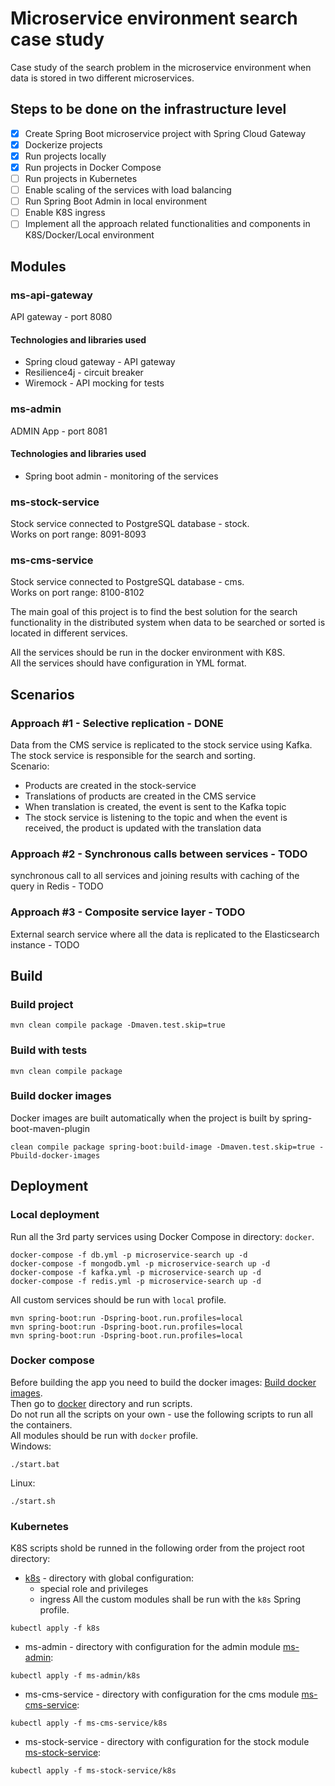 # Microservice environment search case study

Case study of the search problem in the microservice environment when data is stored in two different microservices.

## Steps to be done on the infrastructure level
- [x] Create Spring Boot microservice project with Spring Cloud Gateway
- [x] Dockerize projects
- [x] Run projects locally
- [x] Run projects in Docker Compose
- [ ] Run projects in Kubernetes
- [ ] Enable scaling of the services with load balancing
- [ ] Run Spring Boot Admin in local environment
- [ ] Enable K8S ingress
- [ ] Implement all the approach related functionalities and components in K8S/Docker/Local environment

## Modules

### ms-api-gateway
API gateway - port 8080

#### Technologies and libraries used
- Spring cloud gateway - API gateway
- Resilience4j - circuit breaker
- Wiremock - API mocking for tests

### ms-admin
ADMIN App - port 8081

#### Technologies and libraries used
- Spring boot admin - monitoring of the services

### ms-stock-service 
Stock service connected to PostgreSQL database - stock. <br />
Works on port range: 8091-8093

### ms-cms-service 
Stock service connected to PostgreSQL database - cms. <br />
Works on port range: 8100-8102

The main goal of this project is to find the best solution for the search functionality in the distributed system when
data to be searched or sorted is located in different services.

All the services should be run in the docker environment with K8S.
<br />
All the services should have configuration in YML format.

## Scenarios

### Approach #1 - Selective replication - DONE
Data from the CMS service is replicated to the stock service using Kafka. The stock service is responsible for the
search and sorting.
<br />
Scenario:
- Products are created in the stock-service
- Translations of products are created in the CMS service
- When translation is created, the event is sent to the Kafka topic
- The stock service is listening to the topic and when the event is received, the product is updated with the
  translation data

### Approach #2 - Synchronous calls between services - TODO
synchronous call to all services and joining results with caching of the query in Redis - TODO

### Approach #3 - Composite service layer - TODO
External search service where all the data is replicated to the Elasticsearch instance - TODO

## Build

### Build project

```shell
mvn clean compile package -Dmaven.test.skip=true
```

### Build with tests

```shell
mvn clean compile package
```

### Build docker images 
Docker images are built automatically when the project is built by spring-boot-maven-plugin

```shell
clean compile package spring-boot:build-image -Dmaven.test.skip=true -Pbuild-docker-images
```

## Deployment

### Local deployment
Run all the 3rd party services using Docker Compose in directory: `docker`. 
```docker
docker-compose -f db.yml -p microservice-search up -d
docker-compose -f mongodb.yml -p microservice-search up -d
docker-compose -f kafka.yml -p microservice-search up -d
docker-compose -f redis.yml -p microservice-search up -d
```
All custom services should be run with `local` profile.
```mvn
mvn spring-boot:run -Dspring-boot.run.profiles=local
mvn spring-boot:run -Dspring-boot.run.profiles=local
mvn spring-boot:run -Dspring-boot.run.profiles=local
```

### Docker compose

Before building the app you need to build the docker images: [Build docker images](#build-docker-images).
<br />Then go to [docker](docker) directory and run scripts.
<br />Do not run all the scripts on your own - use the following scripts to run all the containers.
<br />All modules should be run with `docker` profile.
<br />Windows:

```windows
./start.bat
```

Linux:

```shell
./start.sh
```

### Kubernetes
K8S scripts shold be runned in the following order from the project root directory:
- [k8s](k8s) - directory with global configuration:
  - special role and privileges
  - ingress
All the custom modules shall be run with the `k8s` Spring profile.
```docker
kubectl apply -f k8s
```

- ms-admin - directory with configuration for the admin module [ms-admin](ms-admin/k8s):
```docker
kubectl apply -f ms-admin/k8s
```

- ms-cms-service - directory with configuration for the cms module [ms-cms-service](ms-cms-service/k8s):
```docker
kubectl apply -f ms-cms-service/k8s
```

- ms-stock-service - directory with configuration for the stock module [ms-stock-service](ms-stock-service/k8s):
```docker
kubectl apply -f ms-stock-service/k8s
```




